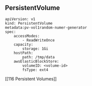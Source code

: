 ## PersistentVolume
```
apiVersion: v1
kind: PersistentVolume
metadata:pv-vol1random-numer-generator
spec:
	accessModes:
		- ReadWriteOnce
	capacity:
		storage: 1Gi
	hostPath:
		path: /tmp/data
	awsElasticBlockStore:
		volumeID: <volume-id>
		fsType: ext4
```

[[116 Persistent Volumes]]


